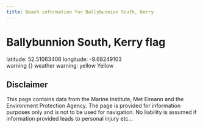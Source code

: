 ```yaml
---
title: Beach information for Ballybunnion South, Kerry
---
```

# Ballybunnion South, Kerry <span class="material-icons blue-flag">flag</span>

<div class="location-info">latitude: 52.51063406 longitude: -9.68249103</div>
<div class="met-eireann-warnings"><span class="material-icons {}-warning">warning</span>&nbsp;{} weather warning: yellow Yellow&nbsp;</div>
<div></div>

## Disclaimer

This page contains data from the Marine Institute, 
Met Eireann and the Environment Protection Agency. The page is provided for
information purposes only and is not to be used for navigation. No liability 
is assumed if information provided leads to personal injury etc...